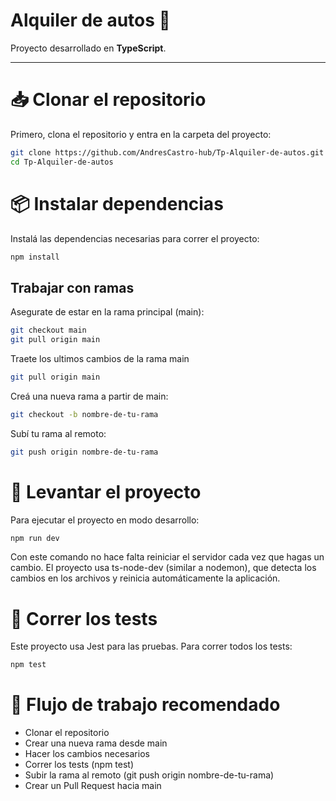 # Alquiler de autos 🚗

Proyecto desarrollado en **TypeScript**.

---

# 📥 Clonar el repositorio
Primero, clona el repositorio y entra en la carpeta del proyecto:

```bash
git clone https://github.com/AndresCastro-hub/Tp-Alquiler-de-autos.git
cd Tp-Alquiler-de-autos
```

# 📦 Instalar dependencias
Instalá las dependencias necesarias para correr el proyecto:
```bash
npm install
```

## Trabajar con ramas

Asegurate de estar en la rama principal (main):
```bash
git checkout main 
git pull origin main
```
Traete los ultimos cambios de la rama main 
```bash
git pull origin main
```
Creá una nueva rama a partir de main:
```bash
git checkout -b nombre-de-tu-rama
```
Subí tu rama al remoto:
```bash
git push origin nombre-de-tu-rama
```
# 🚀 Levantar el proyecto
Para ejecutar el proyecto en modo desarrollo:
```bash 
npm run dev
```
Con este comando no hace falta reiniciar el servidor cada vez que hagas un cambio.
El proyecto usa ts-node-dev (similar a nodemon), que detecta los cambios en los archivos y reinicia automáticamente la aplicación.

# 🧪 Correr los tests
Este proyecto usa Jest para las pruebas. Para correr todos los tests:
```bash
npm test
```

# 🔄 Flujo de trabajo recomendado
- Clonar el repositorio
- Crear una nueva rama desde main
- Hacer los cambios necesarios
- Correr los tests (npm test)
- Subir la rama al remoto (git push origin nombre-de-tu-rama)
- Crear un Pull Request hacia main 
